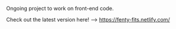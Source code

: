 Ongoing project to work on front-end code.

Check out the latest version here! --> https://fenty-fits.netlify.com/


